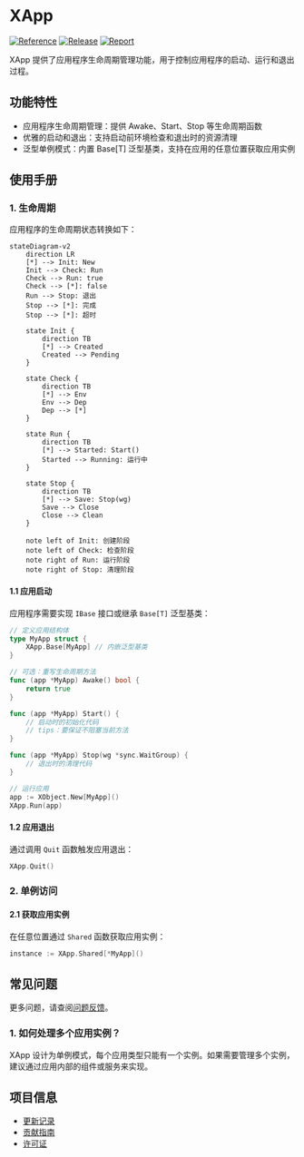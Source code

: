 # XApp

[![Reference](https://pkg.go.dev/badge/github.com/eframework-org/EP.GO.UTIL/XApp.svg)](https://pkg.go.dev/github.com/eframework-org/EP.GO.UTIL/XApp)
[![Release](https://img.shields.io/github/v/release/eframework-org/EP.GO.UTIL)](https://github.com/eframework-org/EP.GO.UTIL/releases)
[![Report](https://goreportcard.com/badge/github.com/eframework-org/EP.GO.UTIL)](https://goreportcard.com/report/github.com/eframework-org/EP.GO.UTIL)

XApp 提供了应用程序生命周期管理功能，用于控制应用程序的启动、运行和退出过程。

## 功能特性

- 应用程序生命周期管理：提供 Awake、Start、Stop 等生命周期函数
- 优雅的启动和退出：支持启动前环境检查和退出时的资源清理
- 泛型单例模式：内置 Base[T] 泛型基类，支持在应用的任意位置获取应用实例

## 使用手册

### 1. 生命周期
应用程序的生命周期状态转换如下：

```mermaid
stateDiagram-v2
    direction LR
    [*] --> Init: New
    Init --> Check: Run
    Check --> Run: true
    Check --> [*]: false
    Run --> Stop: 退出
    Stop --> [*]: 完成
    Stop --> [*]: 超时

    state Init {
        direction TB
        [*] --> Created
        Created --> Pending
    }
    
    state Check {
        direction TB
        [*] --> Env
        Env --> Dep
        Dep --> [*]
    }
    
    state Run {
        direction TB
        [*] --> Started: Start()
        Started --> Running: 运行中
    }
    
    state Stop {
        direction TB
        [*] --> Save: Stop(wg)
        Save --> Close
        Close --> Clean
    }

    note left of Init: 创建阶段
    note left of Check: 检查阶段
    note right of Run: 运行阶段
    note right of Stop: 清理阶段
```

#### 1.1 应用启动
应用程序需要实现 `IBase` 接口或继承 `Base[T]` 泛型基类：

```go
// 定义应用结构体
type MyApp struct {
    XApp.Base[MyApp] // 内嵌泛型基类
}

// 可选：重写生命周期方法
func (app *MyApp) Awake() bool {
    return true
}

func (app *MyApp) Start() {
    // 启动时的初始化代码
    // tips：要保证不阻塞当前方法
}

func (app *MyApp) Stop(wg *sync.WaitGroup) {
    // 退出时的清理代码
}

// 运行应用
app := XObject.New[MyApp]()
XApp.Run(app)
```

#### 1.2 应用退出
通过调用 `Quit` 函数触发应用退出：

```go
XApp.Quit()
```

### 2. 单例访问

#### 2.1 获取应用实例
在任意位置通过 `Shared` 函数获取应用实例：

```go
instance := XApp.Shared[*MyApp]()
```

## 常见问题

更多问题，请查阅[问题反馈](../CONTRIBUTING.md#问题反馈)。

### 1. 如何处理多个应用实例？
XApp 设计为单例模式，每个应用类型只能有一个实例。如果需要管理多个实例，建议通过应用内部的组件或服务来实现。

## 项目信息

- [更新记录](../CHANGELOG.md)
- [贡献指南](../CONTRIBUTING.md)
- [许可证](../LICENSE)
